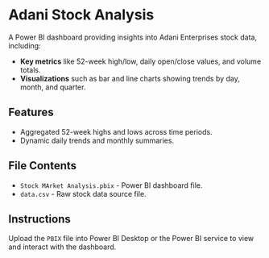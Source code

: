 # Adani Stock Analysis
A Power BI dashboard providing insights into Adani Enterprises stock data, including:
- **Key metrics** like 52-week high/low, daily open/close values, and volume totals.
- **Visualizations** such as bar and line charts showing trends by day, month, and quarter.

## Features
- Aggregated 52-week highs and lows across time periods.
- Dynamic daily trends and monthly summaries.

## File Contents
- `Stock MArket Analysis.pbix` - Power BI dashboard file.
- `data.csv` - Raw stock data source file.

## Instructions
Upload the `PBIX` file into Power BI Desktop or the Power BI service to view and interact with the dashboard.
